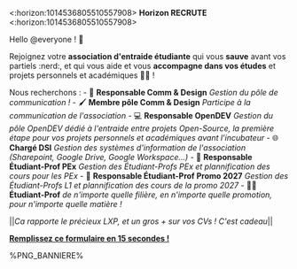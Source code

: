 <:horizon:1014536805510557908> **Horizon RECRUTE** <:horizon:1014536805510557908>

Hello @everyone ! :wave:

Rejoignez votre **association d'entraide étudiante** qui vous __sauve__ avant vos partiels :nerd:, et qui vous aide et vous **accompagne dans vos études** et projets personnels et académiques :student: !

Nous recherchons :
    - :art: **Responsable Comm & Design**     *Gestion du pôle de communication !*
    - :paintbrush: **Membre pôle Comm & Design**    *Participe à la communication de l'association*
    - :computer: **Responsable OpenDEV**                 *Gestion du pôle OpenDEV dédié à l'entraide entre projets Open-Source, la première étape pour vos projets personnels et académiques avant l'incubateur*
    - :globe_with_meridians: **Chargé DSI**        *Gestion des systèmes d'information de l'association (Sharepoint, Google Drive, Google Workspace...)*
    - :billed_cap: **Responsable Étudiant-Prof PEx**    *Gestion des Étudiant-Profs PEx et plannification des cours pour les PEx*
    - :billed_cap: **Responsable Étudiant-Prof Promo 2027**    *Gestion des Étudiant-Profs L1 et plannification des cours de la promo 2027*
    - :teacher: **Étudiant-Prof**        *de n'importe quelle filière, en n'importe quelle promotion, pour n'importe quelle matière !*

||*Ca rapporte le précieux LXP, et un gros + sur vos CVs ! C'est cadeau*||

[**Remplissez ce formulaire en 15 secondes !**](<https://forms.gle/ogZfDbVAzkpCyrkx5>)

%PNG_BANNIERE%
